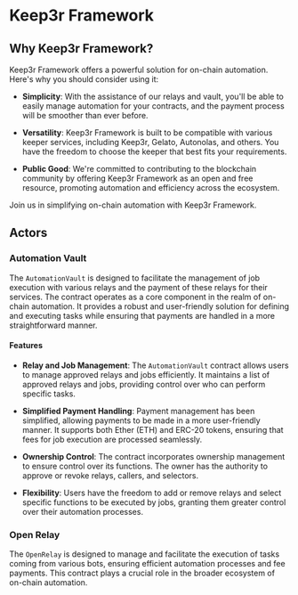# Keep3r Framework

## Why Keep3r Framework?

Keep3r Framework offers a powerful solution for on-chain automation. Here's why you should consider using it:

- **Simplicity**: With the assistance of our relays and vault, you'll be able to easily manage automation for your contracts, and the payment process will be smoother than ever before.

- **Versatility**: Keep3r Framework is built to be compatible with various keeper services, including Keep3r, Gelato, Autonolas, and others. You have the freedom to choose the keeper that best fits your requirements.

- **Public Good**: We're committed to contributing to the blockchain community by offering Keep3r Framework as an open and free resource, promoting automation and efficiency across the ecosystem.

Join us in simplifying on-chain automation with Keep3r Framework.

## Actors

### Automation Vault

The `AutomationVault` is designed to facilitate the management of job execution with various relays and the payment of these relays for their services. The contract operates as a core component in the realm of on-chain automation. It provides a robust and user-friendly solution for defining and executing tasks while ensuring that payments are handled in a more straightforward manner.

#### Features

- **Relay and Job Management**: The `AutomationVault` contract allows users to manage approved relays and jobs efficiently. It maintains a list of approved relays and jobs, providing control over who can perform specific tasks.

- **Simplified Payment Handling**: Payment management has been simplified, allowing payments to be made in a more user-friendly manner. It supports both Ether (ETH) and ERC-20 tokens, ensuring that fees for job execution are processed seamlessly.

- **Ownership Control**: The contract incorporates ownership management to ensure control over its functions. The owner has the authority to approve or revoke relays, callers, and selectors.

- **Flexibility**: Users have the freedom to add or remove relays and select specific functions to be executed by jobs, granting them greater control over their automation processes.

### Open Relay

The `OpenRelay` is designed to manage and facilitate the execution of tasks coming from various bots, ensuring efficient automation processes and fee payments. This contract plays a crucial role in the broader ecosystem of on-chain automation.

